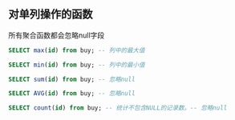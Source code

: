 ## 对单列操作的函数

所有聚合函数都会忽略null字段

```sql
SELECT max(id) from buy; -- 列中的最大值

SELECT min(id) from buy; -- 列中的最小值

SELECT sum(id) from buy; -- 忽略null

SELECT AVG(id) from buy; -- 忽略null

SELECT count(id) from buy; -- 统计不包含NULL的记录数。-- 忽略null

```